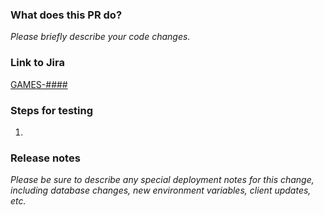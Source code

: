 ### What does this PR do?  
_Please briefly describe your code changes._

### Link to Jira
[GAMES-####](https://bitcoindotcom.atlassian.net/browse/GAMES-####)

### Steps for testing  
1. 

### Release notes
_Please be sure to describe any special deployment notes for this change, including database changes, new environment variables, client updates, etc._
